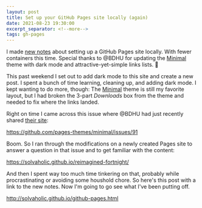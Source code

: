 ```yaml
---
layout: post
title: Set up your GitHub Pages site locally (again)
date: 2021-08-23 19:30:00
excerpt_separator: <!--more-->
tags: gh-pages
---
```


I made [new notes](/github-pages.html) about setting up a GitHub Pages site locally. With fewer containers this time. Special thanks to @BDHU for updating the [Minimal] theme with dark mode and attractive-yet-simple links lists. :bow:

<!--more-->

This past weekend I set out to add dark mode to this site and create a new post. I spent a bunch of time learning, cleaning up, and adding dark mode. I kept wanting to do more, though: The [Minimal] theme is still my favorite layout, but I had broken the 3-part _Downloads_ box from the theme and needed to fix where the links landed.

Right on time I came across this issue where @BDHU had just recently shared [their site](https://www.bodunhu.com):

<https://github.com/pages-themes/minimal/issues/91>

Boom. So I ran through the modifications on a newly created Pages site to answer a question in that issue and to get familiar with the content:

<https://solvaholic.github.io/reimagined-fortnight/>

And then I spent way too much time tinkering on that, probably while procrastinating or avoiding some houshold chore. So here's this post with a link to the new notes. Now I'm going to go see what I've been putting off.

<http://solvaholic.github.io/github-pages.html>

[Minimal]: https://pages-themes.github.io/minimal/